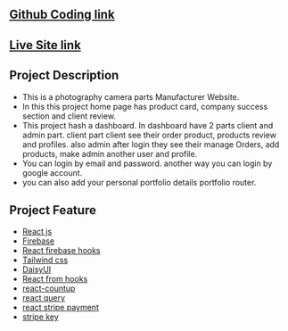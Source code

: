 ## [Github Coding link](https://github.com/programming-hero-web-course1/manufacturer-website-client-side-mdshohed)

## [Live Site link]()

## Project Description
- This is a photography camera parts Manufacturer Website.
- In this this project home page has product card, company success section and client review.
- This project hash a dashboard. In dashboard have 2 parts client and admin part. client part client see their order product, products review and  profiles. also admin after login they see their manage Orders, add products, make admin another user and profile.
- You can login by email and password. another way you can login by google account. 
- you can also add your personal portfolio details portfolio router.   


## Project Feature
- [React js]()
- [Firebase](https://console.firebase.google.com/)
- [React firebase hooks](https://github.com/CSFrequency/react-firebase-hooks)
- [Tailwind css](https://tailwindcss.com/docs/installation)
- [DaisyUI](https://daisyui.com/docs/install/)
- [React from hooks](https://react-hook-form.com/get-started)
- [react-countup](https://www.npmjs.com/package/react-countup)
- [react query](https://react-query.tanstack.com/installation)
- [react stripe payment](https://stripe.com/docs/stripe-js/react) 
- [ stripe key](https://dashboard.stripe.com/test/apikeys)